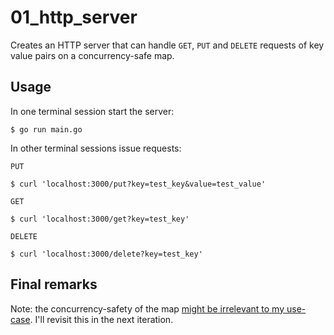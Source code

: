 # 01_http_server

Creates an HTTP server that can handle `GET`, `PUT` and `DELETE` requests of key value pairs on a concurrency-safe map.

## Usage

In one terminal session start the server:

```shell
$ go run main.go
```

In other terminal sessions issue requests:

`PUT`

```shell
$ curl 'localhost:3000/put?key=test_key&value=test_value'
```

`GET`

```shell
$ curl 'localhost:3000/get?key=test_key'
```

`DELETE`

```shell
$ curl 'localhost:3000/delete?key=test_key'
```

## Final remarks

Note: the concurrency-safety of the map [might be irrelevant to my use-case](https://medium.com/@deckarep/the-new-kid-in-town-gos-sync-map-de24a6bf7c2c). I'll revisit this in the next iteration.
